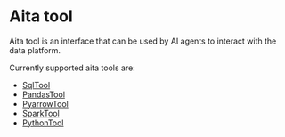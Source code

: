# Aita tool
Aita tool is an interface that can be used by AI agents to interact with the data platform.

Currently supported aita tools are:

- [SqlTool](sql.md)
- [PandasTool](pandas.md)
- [PyarrowTool](pyarrow.md)
- [SparkTool](spark.md)
- [PythonTool](IPython.md)